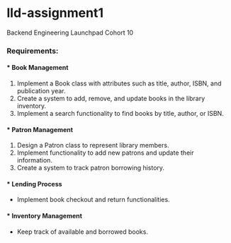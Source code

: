 # lld-assignment1
Backend Engineering Launchpad Cohort 10
### Requirements:

#### * Book Management
1. Implement a Book class with attributes such as title, author, ISBN, and publication year.
2. Create a system to add, remove, and update books in the library inventory.
3. Implement a search functionality to find books by title, author, or ISBN.

#### * Patron Management
1. Design a Patron class to represent library members.
2. Implement functionality to add new patrons and update their information.
3. Create a system to track patron borrowing history.

#### * Lending Process
- Implement book checkout and return functionalities.

#### * Inventory Management
- Keep track of available and borrowed books.
